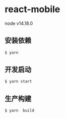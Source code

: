 # react-mobile

node v14.18.0

## 安装依赖

```bash
$ yarn
```

## 开发启动

```bash
$ yarn start
```

## 生产构建

```bash
$ yarn  build
```
